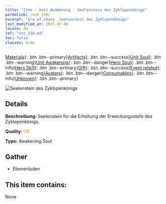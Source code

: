 ```yaml
---
title: "Item - Unit Awakening - Seelenstein des Zyklopenkönigs"
permalink: /unt_310/
excerpt: "Era of Chaos  Seelenstein des Zyklopenkönigs"
last_modified_at: 2021-07-06
locale: de
ref: "unt_310.md"
toc: false
classes: wide
---
```

 [Materials](/ItemsDE/){: .btn .btn--primary}[Artifacts](/ItemsDE/Artifacts/){: .btn .btn--success}[Unit Soul](/ItemsDE/UnitSoul/){: .btn .btn--warning}[Unit Awakening](/ItemsDE/UnitAwakening/){: .btn .btn--danger}[Hero Soul](/ItemsDE/HeroSoul/){: .btn .btn--info}[Hero Skill](/ItemsDE/HeroSkill/){: .btn .btn--primary}[Gift](/ItemsDE/Gift/){: .btn .btn--success}[Event related](/ItemsDE/Events/){: .btn .btn--warning}[Avatars](/ItemsDE/Avatars/){: .btn .btn--danger}[Consumables](/ItemsDE/Consumables/){: .btn .btn--info}[Unknown](/ItemsDE/Unknown/){: .btn .btn--primary}

 ![Seelenstein des Zyklopenkönigs](/images/u/tia_duyanjuren.jpg)

## Details
 **Beschreibung:** Seelenstein für die Erhöhung der Erweckungsstufe des Zyklopenkönigs.

 **Quality:** <span style="color: #FF8C00">OK</span>

 **Type:** Awakening Soul

## Gather

*    Ebenenladen 

## This item contains:

  None


